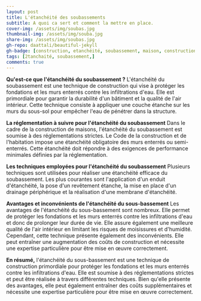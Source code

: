 ```yaml
---
layout: post
title: L'étanchéité des soubassements
subtitle: A quoi ca sert et comment la mettre en place.
cover-img: /assets/img/soubas.jpg
thumbnail-img: /assets/img/souba.jpg
share-img: /assets/img/soubas.jpg
gh-repo: daattali/beautiful-jekyll
gh-badge: [construction, etanchéité, soubassement, maison, construction, individuel, villa, réglementation,]
tags: [2tanchaité, soubassement,]
comments: true
---
```


**Qu'est-ce que l'étanchéité du soubassement ?**
L'étanchéité du soubassement est une technique de construction qui vise à protéger les fondations et les murs enterrés contre les infiltrations d'eau. Elle est primordiale pour garantir la durabilité d'un bâtiment et la qualité de l'air intérieur. Cette technique consiste à appliquer une couche étanche sur les murs du sous-sol pour empêcher l'eau de pénétrer dans la structure.

**La réglementation à suivre pour l'étanchéité du soubassement**
Dans le cadre de la construction de maisons, l'étanchéité du soubassement est soumise à des réglementations strictes. Le Code de la construction et de l'habitation impose une étanchéité obligatoire des murs enterrés ou semi-enterrés. Cette étanchéité doit répondre à des exigences de performance minimales définies par la réglementation.

**Les techniques employées pour l'étanchéité du soubassement**
Plusieurs techniques sont utilisées pour réaliser une étanchéité efficace du soubassement. Les plus courantes sont l'application d'un enduit d'étanchéité, la pose d'un revêtement étanche, la mise en place d'un drainage périphérique et la réalisation d'une membrane d'étanchéité.

**Avantages et inconvénients de l'étanchéité du sous-bassement**
Les avantages de l'étanchéité du sous-bassement sont nombreux. Elle permet de protéger les fondations et les murs enterrés contre les infiltrations d'eau et donc de prolonger leur durée de vie. Elle assure également une meilleure qualité de l'air intérieur en limitant les risques de moisissures et d'humidité. Cependant, cette technique présente également des inconvénients. Elle peut entraîner une augmentation des coûts de construction et nécessite une expertise particulière pour être mise en œuvre correctement.

**En résumé,** l'étanchéité du sous-bassement est une technique de construction primordiale pour protéger les fondations et les murs enterrés contre les infiltrations d'eau. Elle est soumise à des réglementations strictes et peut être réalisée à travers différentes techniques. Bien qu'elle présente des avantages, elle peut également entraîner des coûts supplémentaires et nécessite une expertise particulière pour être mise en œuvre correctement.